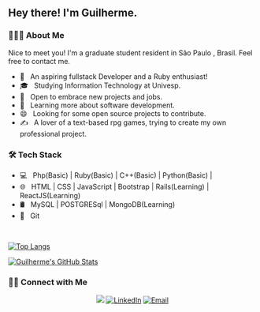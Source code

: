 <h2> Hey there! I'm Guilherme.</h2>

<h3> 👨🏻‍💻 About Me </h3>
  Nice to meet you! I'm a graduate student resident in São Paulo , Brasil. Feel free to contact me.
<br>

- 🤔 &nbsp; An aspiring fullstack Developer and a Ruby enthusiast!
- 🎓 &nbsp; Studying Information Technology at Univesp.
- 💼 &nbsp; Open to embrace new projects and jobs.
- 🌱 &nbsp; Learning more about software development.
- 😄 &nbsp; Looking for some open source projects to contribute.
- ✍️ &nbsp; A lover of a text-based rpg games, trying to create my own professional project.

<h3>🛠 Tech Stack</h3>

- 💻 &nbsp; Php(Basic) | Ruby(Basic) | C++(Basic) | Python(Basic) |
- 🌐 &nbsp; HTML | CSS | JavaScript | Bootstrap | Rails(Learning) | ReactJS(Learning)
- 🛢 &nbsp; MySQL | POSTGRESql | MongoDB(Learning)
- 🔧 &nbsp; Git 

<br/>

[![Top Langs](https://github-readme-stats.vercel.app/api/top-langs/?username=mrguibs&layout=compact)](https://github.com/anuraghazra/github-readme-stats)


[![Guilherme's GitHub Stats](https://github-readme-stats.vercel.app/api?username=mrguibs)](https://github.com/anuraghazra/github-readme-stats)


<h3> 🤝🏻 Connect with Me </h3>

<p align="center">
  <a href="https://www.youtube.com/channel/UCkDOZ2JJC_ewihW3JQtpeYA"><img src="https://img.shields.io/badge/youtube-%23FF0000.svg?&style=for-the-badge&logo=youtube&logoColor=white"></a>
<a href="https://www.linkedin.com/in/silvaguilherme1/"><img alt="LinkedIn" src="https://img.shields.io/badge/linkedin-%230077B5.svg?&style=for-the-badge&logo=linkedin&logoColor=white"></a>
<a href="mailto:guilherme.gss@outlook.com.br"><img alt="Email" src="https://img.shields.io/badge/outlook-%230078D4.svg?&style=for-the-badge&logo=microsoftoutlook&logoColor=white"></a>


</p>

